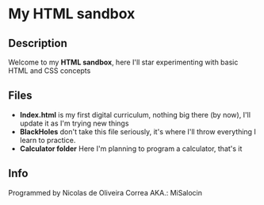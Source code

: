 # My HTML sandbox
## Description
Welcome to my **HTML sandbox**, here I'll star experimenting with basic HTML and CSS concepts
## Files
- **Index.html** is my first digital curriculum, nothing big there (by now), I'll update it as I'm trying new things
- **BlackHoles** don't take this file seriously, it's where I'll throw everything I learn to practice.
- **Calculator folder** Here I'm planning to program a calculator, that's it
## Info
Programmed by Nicolas de Oliveira Correa AKA.: MiSalocin